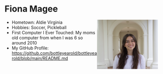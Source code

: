 # Fiona Magee

<img src= "fiona.jpg" align="right" style="float:right; width:200px;" />

- Hometown: Aldie Virginia
- Hobbies: Soccer, Pickleball
- First Computer I Ever Touched: My moms old computer from when I was 6 so around 2010
- My GitHub Profile: https://github.com/bottleyearold/bottleyearold/blob/main/README.md